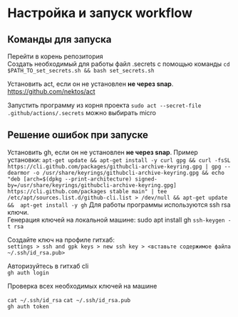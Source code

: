 # Настройка и запуск workflow

## Команды для запуска
Перейти в корень репозитория  
Создать необходимый для работы файл .secrets  с помощью команды
`cd $PATH_TO_set_secrets.sh && bash set_secrets.sh`

Установить act, если он не установлен __не через snap__. https://github.com/nektos/act

Запустить программу  из корня проекта
`sudo act --secret-file .github/actions/.secrets`
можно выбирать micro

## Решение ошибок при запуске
Установить gh, если он не установлен __не через snap__. 
Пример установки:
`apt-get update && apt-get install -y curl gpg && curl -fsSL https://cli.github.com/packages/githubcli-archive-keyring.gpg | gpg --dearmor -o /usr/share/keyrings/githubcli-archive-keyring.gpg && echo "deb [arch=$(dpkg --print-architecture) signed-by=/usr/share/keyrings/githubcli-archive-keyring.gpg] https://cli.github.com/packages stable main" | tee /etc/apt/sources.list.d/github-cli.list > /dev/null && apt-get update &&  apt-get install -y gh`
Для работы программы используются ssh rsa ключи.  
Генерация ключей на локальной машине:  sudo apt  install gh
`ssh-keygen -t rsa`

Создайте ключ на профиле гитхаб:  
`settings > ssh and gpk keys > new ssh key > <вставьте содержимое файла ~/.ssh/id_rsa.pub>`

Авторизуйтесь в гитхаб cli  
`gh auth login`

Проверка всех необходимых ключей на машине  

`cat ~/.ssh/id_rsa`
`cat ~/.ssh/id_rsa.pub`  
`gh auth token`
